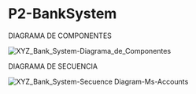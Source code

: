 # P2-BankSystem

DIAGRAMA DE COMPONENTES

![XYZ_Bank_System-Diagrama_de_Componentes](https://github.com/user-attachments/assets/4d624f57-fafb-482a-87e9-aca01b4b5058)

DIAGRAMA DE SECUENCIA

![XYZ_Bank_System-Secuence Diagram-Ms-Accounts](https://github.com/user-attachments/assets/93ac0913-7c8a-47b1-a44e-b8fa29528653)

